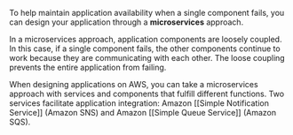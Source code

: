 To help maintain application availability when a single component fails, you can design your application through a **microservices** approach.

In a microservices approach, application components are loosely coupled. In this case, if a single component fails, the other components continue to work because they are communicating with each other. The loose coupling prevents the entire application from failing. 

When designing applications on AWS, you can take a microservices approach with services and components that fulfill different functions. Two services facilitate application integration: Amazon [[Simple Notification Service]] (Amazon SNS) and Amazon [[Simple Queue Service]] (Amazon SQS).